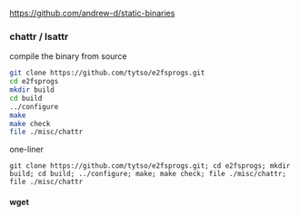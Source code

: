 https://github.com/andrew-d/static-binaries

### chattr / lsattr

compile the binary from source

```bash
git clone https://github.com/tytso/e2fsprogs.git
cd e2fsprogs
mkdir build
cd build
../configure
make
make check
file ./misc/chattr
```

one-liner 

```
git clone https://github.com/tytso/e2fsprogs.git; cd e2fsprogs; mkdir build; cd build; ../configure; make; make check; file ./misc/chattr; file ./misc/chattr
```


#### wget



